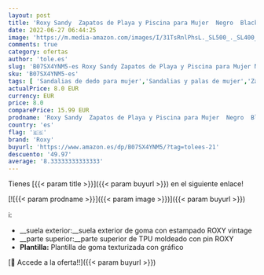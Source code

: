```yaml
---
layout: post
title: 'Roxy Sandy  Zapatos de Playa y Piscina para Mujer  Negro  Black Multi Bk5   37 EU'
date: 2022-06-27 06:44:25
image: 'https://m.media-amazon.com/images/I/31TsRnlPhsL._SL500_._SL400_.jpg'
comments: true
category: ofertas
author: 'tole.es'
slug: 'B07SX4YNM5-es Roxy Sandy Zapatos de Playa y Piscina para Mujer Negro...'
sku: 'B07SX4YNM5-es'
tags: [ 'Sandalias de dedo para mujer','Sandalias y palas de mujer','Zapatos','Zapatos para mujer','Zapatos y complementos','roxy','zapatos','🇪🇸', ]
actualPrice: 8.0 EUR
currency: EUR
price: 8.0
comparePrice: 15.99 EUR
prodname: 'Roxy Sandy  Zapatos de Playa y Piscina para Mujer  Negro  Black Multi Bk5   37 EU'
country: 'es'
flag: '🇪🇸'
brand: 'Roxy'
buyurl: 'https://www.amazon.es/dp/B07SX4YNM5/?tag=tolees-21'
descuento: '49.97'
average: '8.33333333333333'
---
```


Tienes [{{< param title >}}]({{< param buyurl >}}) en el siguiente enlace!

[![{{< param prodname >}}]({{< param image >}})]({{< param buyurl >}})

ℹ️:

- __suela exterior:__suela exterior de goma con estampado ROXY vintage
- __parte superior:__parte superior de TPU moldeado con pin ROXY
- __Plantilla:__ Plantilla de goma texturizada con gráfico

[🛒 Accede a la oferta!!]({{< param buyurl >}})
